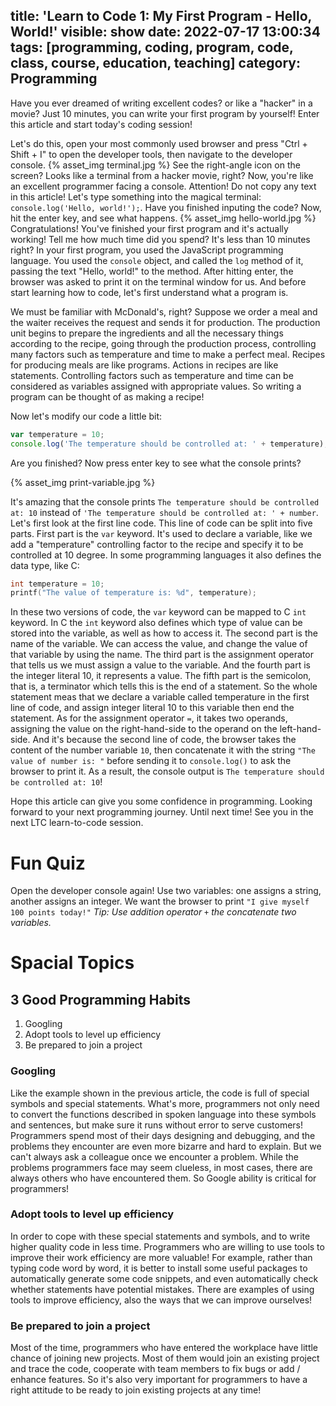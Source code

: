 title: 'Learn to Code 1: My First Program - Hello, World!'
visible: show
date: 2022-07-17 13:00:34
tags: [programming, coding, program, code, class, course, education, teaching]
category: Programming
---
Have you ever dreamed of writing excellent codes? or like a "hacker" in a movie? Just 10 minutes, you can write your first program by yourself! Enter this article and start today's coding session!
<!--more-->
Let's do this, open your most commonly used browser and press "Ctrl + Shift + I" to open the developer tools, then navigate to the developer console.
{% asset_img terminal.jpg %}
See the right-angle icon on the screen? Looks like a terminal from a hacker movie, right? Now, you're like an excellent programmer facing a console. Attention! Do not copy any text in this article! Let's type something into the magical terminal: `console.log('Hello, world!');`. Have you finished inputing the code? Now, hit the enter key, and see what happens.
{% asset_img hello-world.jpg %}
Congratulations! You've finished your first program and it's actually working! Tell me how much time did you spend? It's less than 10 minutes right? In your first program, you used the JavaScript programming language. You used the `console` object, and called the `log` method of it, passing the text "Hello, world!" to the method. After hitting enter, the browser was asked to print it on the terminal window for us. And before start learning how to code, let's first understand what a program is.

We must be familiar with McDonald's, right? Suppose we order a meal and the waiter receives the request and sends it for production. The production unit begins to prepare the ingredients and all the necessary things according to the recipe, going through the production process, controlling many factors such as temperature and time to make a perfect meal. Recipes for producing meals are like programs. Actions in recipes are like statements. Controlling factors such as temperature and time can be considered as variables assigned with appropriate values. So writing a program can be thought of as making a recipe!

Now let's modify our code a little bit:
```javascript
var temperature = 10;
console.log('The temperature should be controlled at: ' + temperature);
```

Are you finished? Now press enter key to see what the console prints?

{% asset_img print-variable.jpg %}

It's amazing that the console prints `The temperature should be controlled at: 10` instead of `'The temperature should be controlled at: ' + number`. Let's first look at the first line code. This line of code can be split into five parts. First part is the `var` keyword. It's used to declare a variable, like we add a "temperature" controlling factor to the recipe and specify it to be controlled at 10 degree. In some programming languages it also defines the data type, like C:
```c
int temperature = 10;
printf("The value of temperature is: %d", temperature);
```
In these two versions of code, the `var` keyword can be mapped to C `int` keyword. In C the `int` keyword also defines which type of value can be stored into the variable, as well as how to access it. The second part is the name of the variable. We can access the value, and change the value of that variable by using the name. The third part is the assignment operator that tells us we must assign a value to the variable. And the fourth part is the integer literal 10, it represents a value. The fifth part is the semicolon, that is, a terminator which tells this is the end of a statement. So the whole statement meas that we declare a variable called temperature in the first line of code, and assign integer literal 10 to this variable then end the statement. As for the assignment operator `=`, it takes two operands, assigning the value on the right-hand-side to the operand on the left-hand-side. And it's because the second line of code, the browser takes the content of the number variable `10`, then concatenate it with the string `"The value of number is: "` before sending it to `console.log()` to ask the browser to print it. As a result, the console output is `The temperature should be controlled at: 10`!

Hope this article can give you some confidence in programming. Looking forward to your next programming journey. Until next time! See you in the next LTC learn-to-code session.

# Fun Quiz
Open the developer console again! Use two variables: one assigns a string, another assigns an integer. We want the browser to print `"I give myself 100 points today!"`
*Tip: Use addition operator `+` the concatenate two variables.*

# Spacial Topics
## 3 Good Programming Habits
1. Googling
2. Adopt tools to level up efficiency
3. Be prepared to join a project

### Googling
Like the example shown in the previous article, the code is full of special symbols and special statements. What's more, programmers not only need to convert the functions described in spoken language into these symbols and sentences, but make sure it runs without error to serve customers! Programmers spend most of their days designing and debugging, and the problems they encounter are even more bizarre and hard to explain. But we can't always ask a colleague once we encounter a problem. While the problems programmers face may seem clueless, in most cases, there are always others who have encountered them. So Google ability is critical for programmers!

### Adopt tools to level up efficiency
In order to cope with these special statements and symbols, and to write higher quality code in less time. Programmers who are willing to use tools to improve their work efficiency are more valuable! For example, rather than typing code word by word, it is better to install some useful packages to automatically generate some code snippets, and even automatically check whether statements have potential mistakes. There are examples of using tools to improve efficiency, also the ways that we can improve ourselves!

### Be prepared to join a project
Most of the time, programmers who have entered the workplace have little chance of joining new projects. Most of them would join an existing project and trace the code, cooperate with team members to fix bugs or add / enhance features. So it's also very important for programmers to have a right attitude to be ready to join existing projects at any time!